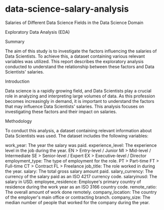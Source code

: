 # data-science-salary-analysis
Salaries of Different Data Science Fields in the Data Science Domain

Exploratory Data Analysis (EDA)

Summary

The aim of this study is to investigate the factors influencing the salaries of Data Scientists. To achieve this, a dataset containing various relevant variables was utilized. This report describes the exploratory analysis conducted to understand the relationship between these factors and Data Scientists' salaries.

Introduction

Data science is a rapidly growing field, and Data Scientists play a crucial role in analyzing and interpreting large volumes of data. As this profession becomes increasingly in demand, it is important to understand the factors that may influence Data Scientists' salaries. This analysis focuses on investigating these factors and their impact on salaries.

Methodology

To conduct this analysis, a dataset containing relevant information about Data Scientists was used. The dataset includes the following variables:

work_year: The year the salary was paid.
experience_level: The experience level in the job during the year.
EN > Entry-level / Junior
MI > Mid-level / Intermediate
SE > Senior-level / Expert
EX > Executive-level / Director
employment_type: The type of employment for the role.
PT > Part-time
FT > Full-time
CT > Contract
FL > Freelance
job_title: The role worked in during the year.
salary: The total gross salary amount paid.
salary_currency: The currency of the salary paid as an ISO 4217 currency code.
salaryinusd: The salary in USD.
employee_residence: Employee's primary country of residence during the work year as an ISO 3166 country code.
remote_ratio: The overall amount of work done remotely.
company_location: The country of the employer's main office or contracting branch.
company_size: The median number of people that worked for the company during the year.
